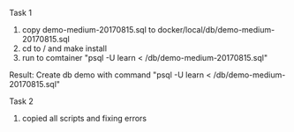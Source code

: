 Task 1
1. copy demo-medium-20170815.sql to docker/local/db/demo-medium-20170815.sql
2. cd to / and make install
3. run to comtainer "psql -U learn < /db/demo-medium-20170815.sql"

Result: Create db demo with command "psql -U learn < /db/demo-medium-20170815.sql"

Task 2 
1. copied all scripts and fixing errors
